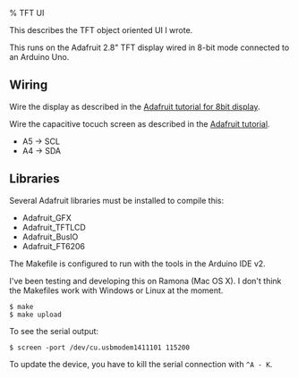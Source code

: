 % TFT UI

This describes the TFT object oriented UI I wrote.

This runs on the Adafruit 2.8" TFT display wired in 8-bit mode connected to
an Arduino Uno.

## Wiring

Wire the display as described in the
[Adafruit tutorial for 8bit display](https://learn.adafruit.com/adafruit-2-8-and-3-2-color-tft-touchscreen-breakout-v2/8-bit-wiring-and-test).

Wire the capacitive tocuch screen as described in the
[Adafruit tutorial](https://learn.adafruit.com/adafruit-2-8-and-3-2-color-tft-touchscreen-breakout-v2/capacitive-touchscreen).

* A5 -> SCL
* A4 -> SDA

## Libraries

Several Adafruit libraries must be installed to compile this:
* Adafruit_GFX
* Adafruit_TFTLCD
* Adafruit_BusIO
* Adafruit_FT6206

The Makefile is configured to run with the tools in the Arduino IDE v2.

I've been testing and developing this on Ramona (Mac OS X). I don't think the 
Makefiles work with Windows or Linux at the moment.

```
$ make
$ make upload
```

To see the serial output:

```
$ screen -port /dev/cu.usbmodem1411101 115200 
```

To update the device, you have to kill the serial connection with `^A - K`.
